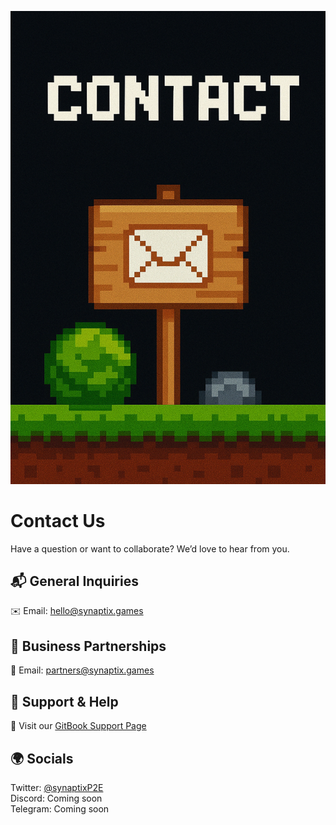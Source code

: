 ![Banner](../assets/A_pixel_art_style_digital_illustration_features_th.png)

# Contact Us

Have a question or want to collaborate? We’d love to hear from you.

## 📬 General Inquiries  
✉️ Email: hello@synaptix.games

## 💼 Business Partnerships  
🤝 Email: partners@synaptix.games

## 🧠 Support & Help  
📘 Visit our [GitBook Support Page](https://synaptix.gitbook.io)

## 🌍 Socials  
Twitter: [@synaptixP2E](https://twitter.com/synaptixP2E)  
Discord: Coming soon  
Telegram: Coming soon
